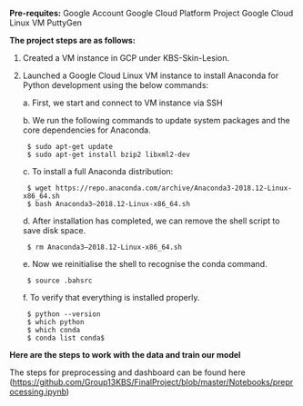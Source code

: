 **Pre-requites:**
Google Account
Google Cloud Platform Project
Google Cloud Linux VM 
PuttyGen

**The project steps are as follows:**

1. Created a VM instance in GCP under KBS-Skin-Lesion.

2. Launched a Google Cloud Linux VM instance to install Anaconda for Python development using the below commands:

    a. First, we start and connect to VM instance via SSH
    
    b. We run the following commands to update system packages and the core dependencies for Anaconda.
    
        $ sudo apt-get update
        $ sudo apt-get install bzip2 libxml2-dev
        
    c. To install a full Anaconda distribution:
    
        $ wget https://repo.anaconda.com/archive/Anaconda3-2018.12-Linux-x86_64.sh
        $ bash Anaconda3–2018.12-Linux-x86_64.sh
        
    d. After installation has completed, we can remove the shell script to save disk space.
    
        $ rm Anaconda3–2018.12-Linux-x86_64.sh
        
    e. Now we reinitialise the shell to recognise the conda command.
    
        $ source .bahsrc
        
    f. To verify that everything is installed properly.
    
        $ python --version
        $ which python
        $ which conda
        $ conda list conda$
        
**Here are the steps to work with the data and train our model**

The steps for preprocessing and dashboard can be found here (https://github.com/Group13KBS/FinalProject/blob/master/Notebooks/preprocessing.ipynb)
